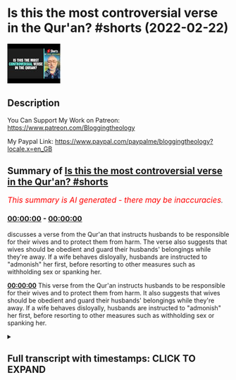 # Is this the most controversial verse in the Qur'an? #shorts (2022-02-22)

![alt Is this the most controversial verse in the Qur'an? #shorts](kofEZyh678w.jpg "Is this the most controversial verse in the Qur'an? #shorts")

## Description

You Can Support My Work on Patreon:
https://www.patreon.com/Bloggingtheology

My Paypal Link: 
https://www.paypal.com/paypalme/bloggingtheology?locale.x=en_GB

## Summary of [Is this the most controversial verse in the Qur'an? #shorts](https://www.youtube.com/watch?v=kofEZyh678w)


*<span style="color:red; font-size:125%">This summary is AI generated - there may be inaccuracies</span>. [](/)*

### [00:00:00](https://www.youtube.com/watch?v=kofEZyh678w&t=0) - [00:00:00](https://www.youtube.com/watch?v=kofEZyh678w&t=0)

 discusses a verse from the Qur'an that instructs husbands to be responsible for their wives and to protect them from harm. The verse also suggests that wives should be obedient and guard their husbands' belongings while they're away. If a wife behaves disloyally, husbands are instructed to "admonish" her first, before resorting to other measures such as withholding sex or spanking her.

**[00:00:00](https://www.youtube.com/watch?v=kofEZyh678w&t=0)** This verse from the Qur'an instructs husbands to be responsible for their wives and to protect them from harm. It also suggests that wives should be obedient and guard their husbands' belongings while they're away. If a wife behaves disloyally, husbands are instructed to "admonish" her first, before resorting to other measures such as withholding sex or spanking her.

<details><summary><h2>Full transcript with timestamps: CLICK TO EXPAND</h2></summary>

[0:00:00](https://youtu.be/kofEZyh678w?t=0) husbands are the protectors and  
[0:00:02](https://youtu.be/kofEZyh678w?t=2) maintainers of their wives because allah  
[0:00:06](https://youtu.be/kofEZyh678w?t=6) has given the one more strength than the  
[0:00:09](https://youtu.be/kofEZyh678w?t=9) other and because they support them from  
[0:00:11](https://youtu.be/kofEZyh678w?t=11) their means  
[0:00:13](https://youtu.be/kofEZyh678w?t=13) therefore righteous women are devoutly  
[0:00:16](https://youtu.be/kofEZyh678w?t=16) obedient and guard in their husband's  
[0:00:18](https://youtu.be/kofEZyh678w?t=18) absence what allah would have them guard  
[0:00:22](https://youtu.be/kofEZyh678w?t=22) as to those women on whose part you fear  
[0:00:25](https://youtu.be/kofEZyh678w?t=25) disloyalty and ill conduct  
[0:00:28](https://youtu.be/kofEZyh678w?t=28) admonish them first  
[0:00:30](https://youtu.be/kofEZyh678w?t=30) next refuse to share their beds  
[0:00:33](https://youtu.be/kofEZyh678w?t=33) and lastly spank them lightly but if  
[0:00:36](https://youtu.be/kofEZyh678w?t=36) they return to obedience seek not  
[0:00:39](https://youtu.be/kofEZyh678w?t=39) against the means of annoyance  
[0:00:42](https://youtu.be/kofEZyh678w?t=42) for allah is most high great above you  
[0:00:47](https://youtu.be/kofEZyh678w?t=47) all  

</details>
